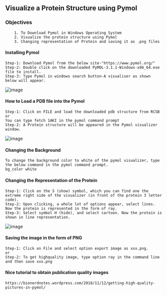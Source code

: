 ## Visualize a Protein Structure using Pymol

### Objectives
```
    1. To Download Pymol in Windows Operating System
    2. Visualize the protein structure using Pymol
    3. Changing representation of Protein and saving it as .png files
```

#### Installing Pymol
```
Step-1: Download Pymol from the below site-"https://www.pymol.org/"
Step-2: Double click on the downloaded PyMOL-3.1.1-Windows-x86_64.exe file to install.
Step-3: Type Pymol in windows search button-A visualiser as shown below will appear.
```
![image](https://github.com/user-attachments/assets/2b303aab-6f48-4514-8aa6-12a3102ee24b)

#### How to Load a PDB file into the Pymol
```
Step-1: Click on FILE and load the downloaded pdb structure from RCSB
or
You can type fetch 1AKI in the pymol command prompt
Step-2: A Protein structure will be appeared in the Pymol visualizer window.
```
![image](https://github.com/user-attachments/assets/657588b4-1610-4a83-b8c7-c6c3b1b5cabd)



#### Changing the Background
```
To change the background color to white of the pymol visualizer, type the below command in the pymol command prompt.
bg_color white
```


#### Changing the Representation of the Protein
```
Step-1: Click on the S (show) symbol, which you can find one the extreme right side of the visualizer (in front of the protein 3 letter code).
Step-2: Upon clicking, a whole lot of options appear, select lines. Now the protein is represented in the form of ray.
Step-3: Select symbol H (hide), and select cartoon. Now the protein is shown in line representation.
```

![image](https://github.com/user-attachments/assets/25dabe47-14c2-459b-9b02-6afc37a6949c)


#### Saving the image in the form of PNG
```
Step-1: Click on File and select option export image as xxx.png.
or
Step-2: To get highquality image, type option ray in the command line and then save xxx.png
```

#### Nice tutorial to obtain publication quality images
```
https://bionerdnotes.wordpress.com/2018/11/12/getting-high-quality-pictures-in-pymol/
```
